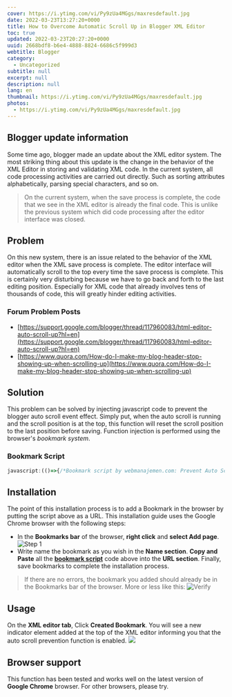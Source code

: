 ```yaml
---
cover: https://i.ytimg.com/vi/Py9zUa4MGgs/maxresdefault.jpg
date: 2022-03-23T13:27:20+0000
title: How to Overcome Automatic Scroll Up in Blogger XML Editor
toc: true
updated: 2022-03-23T20:27:20+0000
uuid: 2668bdf8-b6e4-4888-8824-6686c5f999d3
webtitle: Blogger
category:
  - Uncategorized
subtitle: null
excerpt: null
description: null
lang: en
thumbnail: https://i.ytimg.com/vi/Py9zUa4MGgs/maxresdefault.jpg
photos:
  - https://i.ytimg.com/vi/Py9zUa4MGgs/maxresdefault.jpg
---
```


## Blogger update information
Some time ago, blogger made an update about the XML editor system. The most striking thing about this update is the change in the behavior of the XML Editor in storing and validating XML code. In the current system, all code processing activities are carried out directly. Such as sorting attributes alphabetically, parsing special characters, and so on.
> On the current system, when the save process is complete, the code that we see in the XML editor is already the final code. This is unlike the previous system which did code processing after the editor interface was closed.

## Problem
On this new system, there is an issue related to the behavior of the XML editor when the XML save process is complete. The editor interface will automatically scroll to the top every time the save process is complete. This is certainly very disturbing because we have to go back and forth to the last editing position. Especially for XML code that already involves tens of thousands of code, this will greatly hinder editing activities.

### Forum Problem Posts
- [https://support.google.com/blogger/thread/117960083/html-editor-auto-scroll-up?hl=en](https://support.google.com/blogger/thread/117960083/html-editor-auto-scroll-up?hl=en)
- [https://www.quora.com/How-do-I-make-my-blog-header-stop-showing-up-when-scrolling-up](https://www.quora.com/How-do-I-make-my-blog-header-stop-showing-up-when-scrolling-up)

## Solution
This problem can be solved by injecting javascript code to prevent the blogger auto scroll event effect. Simply put, when the auto scroll is running and the scroll position is at the top, this function will reset the scroll position to the last position before saving. Function injection is performed using the browser's _bookmark system_.

### Bookmark Script
```javascript
javascript:(()=>{/*Bookmark script by webmanajemen.com: Prevent Auto Scroll Up Blogger XML Editor*/const e=window,l=document,t=e=>l.getElementsByClassName(e),n=(e,...l)=>{for(const t of l)e.appendChild(t)},r=e=>l.createElement(e),s=t("xLh0Gb"),o=t("CodeMirror-scroll"),a=s?s[s.length-1]:null,c=o?o[o.length-1]:null;if(a&&c){let t,s,o,i;{const e=r("style"),t=l.getElementsByTagName("head")[0],s=[".{{s}}{background:#f5f5f5;color:#f57c00;font-size:12px;padding:10px 15px;border-radius: 60px;margin-right:10px;transition:all .3s;font-weight:bold}"];n(e,l.createTextNode(s.join("").replace(/{{s}}/g,"w-prevent-reset-scroll"))),n(t,e),(i=r("div")).className="w-prevent-reset-scroll",i.innerHTML="AUTO SCROLL DISABLED",((e,l)=>{const t=e.firstElementChild;t?e.insertBefore(l,t):e.appendChild(l)})(a,i)}const d=()=>c.scrollTop,p=()=>c.scrollLeft,f=()=>{if(!t){(e=>{const t=l.getElementsByClassName(e)[0];return t||null})("aGJE1b")&&(s=d(),o=p(),0!==s&&(t=!0,c.onscroll=g,e.clearInterval(f)))}},g=()=>{c.scrollTo(o,s),c.onscroll=m,t=!1,e.setInterval(f,500)},m=()=>{};e.setInterval(f,500)}})();
```

## Installation
The point of this installation process is to add a Bookmark in the browser by putting the script above as a URL. This installation guide uses the Google Chrome browser with the following steps:

- In the **Bookmarks bar** of the browser, **right click** and **select Add page**.
![Step 1](https://1.bp.blogspot.com/-8DVJrMbfG_I/YNXB85JPCaI/AAAAAAAACuo/xc_8EXjGhmI8G1njfTpAbrDt5Q72vYmpwCLcBGAsYHQ/s0/1%2B-%2BTambahkan%2Bbookmark%2B-%2Bmencegah%2Bauto%2Bscroll%2Beditor%2Bblogger.jpg)
- Write name the bookmark as you wish in the **Name section**. **Copy and Paste** all the **[bookmark script](#bookmark-script)** code above into the **URL section**. Finally, save bookmarks to complete the installation process.

> If there are no errors, the bookmark you added should already be in the Bookmarks bar of the browser. More or less like this: ![Verify](https://1.bp.blogspot.com/-_spg3vQpyCE/YNXCm-IjgDI/AAAAAAAACu4/IQuz06PqKXQ6un9K_WwWBjBAoZXtQDd5wCLcBGAsYHQ/s0/3%2B-%2Bcara%2Bmencegah%2Botomatis%2Bscroll%2Bke%2Batas%2Beditor%2Bblogger.jpg)

## Usage
On the **XML editor tab**, Click **Created Bookmark**. You will see a new indicator element added at the top of the XML editor informing you that the auto scroll prevention function is enabled. ![](https://1.bp.blogspot.com/-1UNTCj961BM/YNXDebBxJeI/AAAAAAAACvA/8vax0JxwoZky02ApbXxTNmSDiNlccyTpgCLcBGAsYHQ/s0/4%2B-%2Bhasil%2Bsolusi%2Bmencegah%2Botomatis%2Bscroll%2Bke%2Batas%2Beditor%2Bblogger.jpg)

## Browser support
This function has been tested and works well on the latest version of **Google Chrome** browser. For other browsers, please try.
